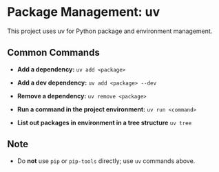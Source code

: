 # Package Management: uv

This project uses uv for Python package and environment management.

## Common Commands

- **Add a dependency:**
  `uv add <package>`

- **Add a dev dependency:**
  `uv add <package> --dev`

- **Remove a dependency:**
  `uv remove <package>`

- **Run a command in the project environment:**
  `uv run <command>`

- **List out packages in environment in a tree structure**
  `uv tree`

## Note

- Do **not** use `pip` or `pip-tools` directly; use `uv` commands above.
